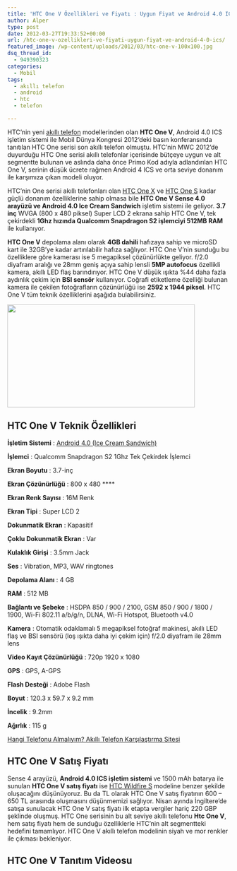 ```yaml
---
title: 'HTC One V Özellikleri ve Fiyatı : Uygun Fiyat ve Android 4.0 ICS'
author: Alper
type: post
date: 2012-03-27T19:33:52+00:00
url: /htc-one-v-ozellikleri-ve-fiyati-uygun-fiyat-ve-android-4-0-ics/
featured_image: /wp-content/uploads/2012/03/htc-one-v-100x100.jpg
dsq_thread_id:
  - 949390323
categories:
  - Mobil
tags:
  - akıllı telefon
  - android
  - htc
  - telefon

---
```

HTC’nin yeni [akıllı telefon][1] modellerinden olan **HTC One V**, Android 4.0 ICS işletim sistemi ile Mobil Dünya Kongresi 2012‘deki basın konferansında tanıtılan HTC One serisi son akıllı telefon olmuştu. HTC’nin MWC 2012&#8217;de duyurduğu HTC One serisi akıllı telefonlar içerisinde bütçeye uygun ve alt segmentte bulunan ve aslında daha önce Primo Kod adıyla adlandırılan HTC One V, serinin düşük ücrete rağmen Android 4 ICS ve orta seviye donanım ile karşımıza çıkan modeli oluyor.

HTC&#8217;nin One serisi akıllı telefonları olan [HTC One X][2] ve [HTC One S][3] kadar güçlü donanım özelliklerine sahip olmasa bile **HTC One V Sense 4.0 arayüzü ve Android 4.0 Ice Cream Sandwich** işletim sistemi ile geliyor. **3.7 inç** WVGA (800 x 480 piksel) Super LCD 2 ekrana sahip HTC One V, tek çekirdekli **1Ghz hızında Qualcomm Snapdragon S2 işlemciyi 512MB RAM** ile kullanıyor.

**HTC One V** depolama alanı olarak **4GB dahili** hafızaya sahip ve microSD kart ile 32GB&#8217;ye kadar artırılabilir hafıza sağlıyor. HTC One V&#8217;nin sunduğu bu özelliklere göre kamerası ise 5 megapiksel çözünürlükte geliyor. f/2.0 diyafram aralığı ve 28mm geniş açıya sahip lensli **5MP autofocus** özellikli kamera, akıllı LED flaş barındırıyor. HTC One V düşük ışıkta %44 daha fazla aydınlık çekim için **BSI sensör** kullanıyor. Coğrafi etiketleme özelliği bulunan kamera ile çekilen fotoğrafların çözünürlüğü ise **2592 x 1944 piksel**. HTC One V tüm teknik özelliklerini aşağıda bulabilirsiniz.

<img class="aligncenter size-full wp-image-8370" title="htc-one-v" src="https://www.murekkep.org/wp-content/uploads/2012/03/htc-one-v.jpg" alt="" width="425" height="233" srcset="https://www.murekkep.org/wp-content/uploads/2012/03/htc-one-v.jpg 425w, https://www.murekkep.org/wp-content/uploads/2012/03/htc-one-v-400x219.jpg 400w, https://www.murekkep.org/wp-content/uploads/2012/03/htc-one-v-50x27.jpg 50w, https://www.murekkep.org/wp-content/uploads/2012/03/htc-one-v-228x125.jpg 228w" sizes="(max-width: 425px) 100vw, 425px" /> 

## HTC One V Teknik Özellikleri

**İşletim Sistemi** : <a title="Android 4.0 ICS" href="https://www.murekkep.org/samsung-galaxy-nexus-ozellikleri-ve-android-4-0-ics-6909" target="_blank">Android 4.0 (Ice Cream Sandwich)</a>

**İşlemci** : Qualcomm Snapdragon S2 1Ghz Tek Çekirdek İşlemci

**Ekran Boyutu** : 3.7-inç

**Ekran Çözünürlüğü** : 800 x 480 ****

**Ekran Renk Sayısı** : 16M Renk

**Ekran Tipi** : Super LCD 2

**Dokunmatik Ekran** : Kapasitif

**Çoklu Dokunmatik Ekran** : Var

**Kulaklık Girişi** : 3.5mm Jack

**Ses** : Vibration, MP3, WAV ringtones

 **Depolama Alanı** : 4 GB

**RAM** : 512 MB

**Bağlantı ve Şebeke** : HSDPA 850 / 900 / 2100, GSM 850 / 900 / 1800 / 1900, Wi-Fi 802.11 a/b/g/n, DLNA, Wi-Fi Hotspot, Bluetooth v4.0

**Kamera** : Otomatik odaklamalı 5 megapiksel fotoğraf makinesi, akıllı LED flaş ve BSI sensörü (loş ışıkta daha iyi çekim için) f/2.0 diyafram ile 28mm lens

**Video Kayıt Çözünürlüğü** : 720p 1920 x 1080

**GPS** : GPS, A-GPS

**Flash Desteği** : Adobe Flash

**Boyut** : 120.3 x 59.7 x 9.2 mm

**İncelik** : 9.2mm

**Ağırlık** : 115 g

<p class="mavinfo">
  <a title="Hangi Telefonu Almalıyım - Akıllı Telefon Karşılaştırma" href="https://www.murekkep.org/hangi-telefonu-almaliyim-akilli-telefon-karsilastirma-sitesi-7709" target="_blank">Hangi Telefonu Almalıyım? Akıllı Telefon Karşılaştırma Sitesi</a>
</p>

## HTC One V Satış Fiyatı

Sense 4 arayüzü, **Android 4.0 ICS işletim sistemi** ve 1500 mAh batarya ile sunulan **HTC One V satış fiyatı** ise [HTC Wildfire S][4] modeline benzer şekilde oluşacağını düşünüyoruz. Bu da TL olarak HTC One V satış fiyatının 600 &#8211; 650 TL arasında oluşmasını düşünmemizi sağlıyor. Nisan ayında İngiltere&#8217;de satışa sunulacak HTC One V satış fiyatı ilk etapta vergiler hariç 220 GBP şeklinde oluşmuş. HTC One serisinin bu alt seviye akıllı telefonu **Htc One V**, hem satış fiyatı hem de sunduğu özelliklerle HTC’nin alt segmentteki hedefini tamamlıyor. HTC One V akıllı telefon modelinin siyah ve mor renkler ile çıkması bekleniyor.

## HTC One V Tanıtım Videosu

 [1]: https://www.murekkep.org/etiket/akilli-telefon "akıllı telefon"
 [2]: https://www.murekkep.org/htc-one-x-ozellikleri-ve-fiyati-4-cekirdekli-ve-android-4-0-akilli-telefon-8284 "HTC One X"
 [3]: https://www.murekkep.org/htc-one-s-ozellikleri-ve-fiyati-android-4-0-ve-full-hd-8mp-kamera-8301 "HTC One S"
 [4]: https://www.murekkep.org/htc-wildfire-s-ozellikleri-ve-fiyati-6678 "Htc Wildfire S "